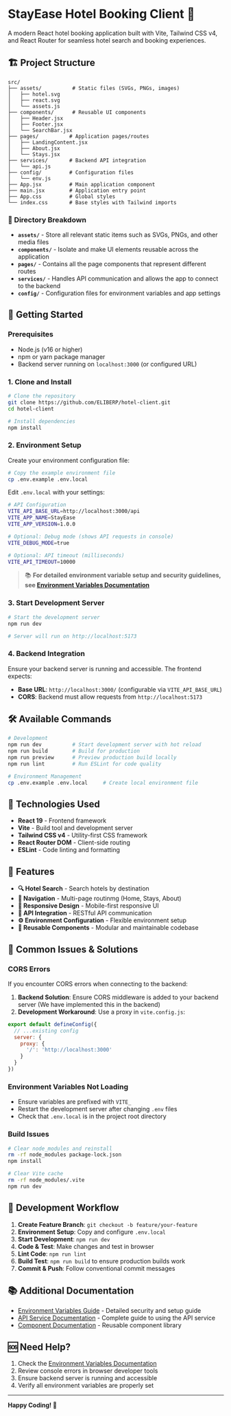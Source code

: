 # StayEase Hotel Booking Client 🏨

A modern React hotel booking application built with Vite, Tailwind CSS v4, and React Router for seamless hotel search and booking experiences.

## 🏗️ Project Structure

```
src/
├── assets/          # Static files (SVGs, PNGs, images)
│   ├── hotel.svg
│   ├── react.svg
│   └── assets.js
├── components/      # Reusable UI components
│   ├── Header.jsx
│   ├── Footer.jsx
│   └── SearchBar.jsx
├── pages/          # Application pages/routes
│   ├── LandingContent.jsx
│   ├── About.jsx
│   └── Stays.jsx
├── services/       # Backend API integration
│   └── api.js
├── config/         # Configuration files
│   └── env.js
├── App.jsx         # Main application component
├── main.jsx        # Application entry point
├── App.css         # Global styles
└── index.css       # Base styles with Tailwind imports
```

### 📁 Directory Breakdown

- **`assets/`** - Store all relevant static items such as SVGs, PNGs, and other media files
- **`components/`** - Isolate and make UI elements reusable across the application
- **`pages/`** - Contains all the page components that represent different routes
- **`services/`** - Handles API communication and allows the app to connect to the backend
- **`config/`** - Configuration files for environment variables and app settings

## 🚀 Getting Started

### Prerequisites

- Node.js (v16 or higher)
- npm or yarn package manager
- Backend server running on `localhost:3000` (or configured URL)

### 1. Clone and Install

```bash
# Clone the repository
git clone https://github.com/ELIBERP/hotel-client.git
cd hotel-client

# Install dependencies
npm install
```

### 2. Environment Setup

Create your environment configuration file:

```bash
# Copy the example environment file
cp .env.example .env.local
```

Edit `.env.local` with your settings:

```bash
# API Configuration
VITE_API_BASE_URL=http://localhost:3000/api
VITE_APP_NAME=StayEase
VITE_APP_VERSION=1.0.0

# Optional: Debug mode (shows API requests in console)
VITE_DEBUG_MODE=true

# Optional: API timeout (milliseconds)
VITE_API_TIMEOUT=10000
```

> 📚 **For detailed environment variable setup and security guidelines, see [Environment Variables Documentation](./docs/ENVIRONMENT_VARIABLES.md)**

### 3. Start Development Server

```bash
# Start the development server
npm run dev

# Server will run on http://localhost:5173
```

### 4. Backend Integration

Ensure your backend server is running and accessible. The frontend expects:

- **Base URL**: `http://localhost:3000/` (configurable via `VITE_API_BASE_URL`)
- **CORS**: Backend must allow requests from `http://localhost:5173`

## 🛠️ Available Commands

```bash
# Development
npm run dev          # Start development server with hot reload
npm run build        # Build for production
npm run preview      # Preview production build locally
npm run lint         # Run ESLint for code quality

# Environment Management
cp .env.example .env.local     # Create local environment file
```

## 🎨 Technologies Used

- **React 19** - Frontend framework
- **Vite** - Build tool and development server
- **Tailwind CSS v4** - Utility-first CSS framework
- **React Router DOM** - Client-side routing
- **ESLint** - Code linting and formatting

## 📱 Features

- **🔍 Hotel Search** - Search hotels by destination
- **🧭 Navigation** - Multi-page routinmg (Home, Stays, About)
- **📱 Responsive Design** - Mobile-first responsive UI
- **🔌 API Integration** - RESTful API communication
- **⚙️ Environment Configuration** - Flexible environment setup
- **🎯 Reusable Components** - Modular and maintainable codebase

## 🐛 Common Issues & Solutions

### CORS Errors
If you encounter CORS errors when connecting to the backend:

1. **Backend Solution**: Ensure CORS middleware is added to your backend server (We have implemented this in the backend)
2. **Development Workaround**: Use a proxy in `vite.config.js`:

```javascript
export default defineConfig({
  // ...existing config
  server: {
    proxy: {
      '/': 'http://localhost:3000'
    }
  }
})
```

### Environment Variables Not Loading
- Ensure variables are prefixed with `VITE_`
- Restart the development server after changing `.env` files
- Check that `.env.local` is in the project root directory

### Build Issues
```bash
# Clear node_modules and reinstall
rm -rf node_modules package-lock.json
npm install

# Clear Vite cache
rm -rf node_modules/.vite
npm run dev
```

## 🤝 Development Workflow

1. **Create Feature Branch**: `git checkout -b feature/your-feature`
2. **Environment Setup**: Copy and configure `.env.local`
3. **Start Development**: `npm run dev`
4. **Code & Test**: Make changes and test in browser
5. **Lint Code**: `npm run lint`
6. **Build Test**: `npm run build` to ensure production builds work
7. **Commit & Push**: Follow conventional commit messages

## 📚 Additional Documentation

- [Environment Variables Guide](./docs/ENVIRONMENT_VARIABLES.md) - Detailed security and setup guide
- [API Service Documentation](./docs/API_SERVICE.md) - Complete guide to using the API service
- [Component Documentation](./src/components/) - Reusable component library

## 🆘 Need Help?

1. Check the [Environment Variables Documentation](./docs/ENVIRONMENT_VARIABLES.md)
2. Review console errors in browser developer tools
3. Ensure backend server is running and accessible
4. Verify all environment variables are properly set

---

**Happy Coding! 🚀**
